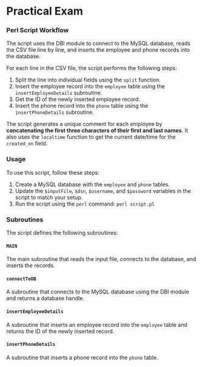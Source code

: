 # Practical Exam

### Perl Script Workflow

The script uses the DBI module to connect to the MySQL database, reads the CSV file line by line, and inserts the employee and phone records into the database.

For each line in the CSV file, the script performs the following steps:

1.  Split the line into individual fields using the `split` function.
2.  Insert the employee record into the `employee` table using the `insertEmployeeDetails` subroutine.
3.  Get the ID of the newly inserted employee record.
4.  Insert the phone record into the `phone` table using the `insertPhoneDetails` subroutine.

The script generates a unique comment for each employee by **concatenating the first three characters of their first and last names**. It also uses the `localtime` function to get the current date/time for the `created_on` field.


### Usage

To use this script, follow these steps:

1.  Create a MySQL database with the `employee` and `phone` tables.
2.  Update the `$inputFile`, `$dsn`, `$username`, and `$password` variables in the script to match your setup.
3.  Run the script using the `perl` command: `perl script.pl`

### Subroutines

The script defines the following subroutines:

#### `MAIN`

The main subroutine that reads the input file, connects to the database, and inserts the records.

#### `connectToDB`

A subroutine that connects to the MySQL database using the DBI module and returns a database handle.

#### `insertEmployeeDetails`

A subroutine that inserts an employee record into the `employee` table and returns the ID of the newly inserted record.

#### `insertPhoneDetails`

A subroutine that inserts a phone record into the `phone` table.